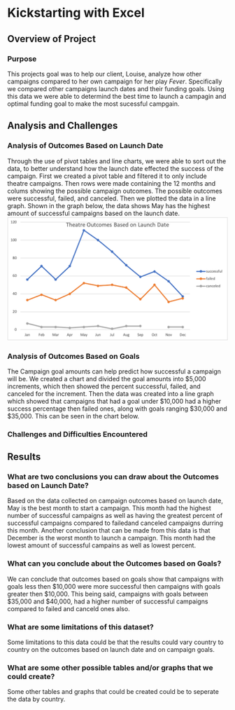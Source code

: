 # Kickstarting with Excel

## Overview of Project 

### Purpose
This projects goal was to help our client, Louise, analyze how other campaigns compared to her own campaign for her play _Fever_.  Specifically we compared other campaigns launch dates and their funding goals.  Using this data we were able to determind the best time to launch a campagin and  optimal funding goal to make the most sucessful campgain.

## Analysis and Challenges

### Analysis of Outcomes Based on Launch Date
Through the use of pivot tables and line charts, we were able to sort out the data, to better understand how the launch date effected the success of the campaign.  First we created a pivot table and filtered it to only include theatre campaigns.  Then rows were made containing the 12 months and colums showing the possible campaign outcomes.  The possible outcomes were successful, failed, and canceled.  Then we plotted the data in a line graph.  Shown in the graph below, the data shows May has the highest amount of successful campaigns based on the launch date.
![](Theatre_Outcomes_vs_Launch.png)

### Analysis of Outcomes Based on Goals
The Campaign goal amounts can help predict how successful a campaign will be.  We created a chart and divided the goal amounts into $5,000 increments, which then showed the percent successful, failed, and canceled for the increment.  Then the data was created into a line graph which showed that campaigns that had a goal under $10,000 had a higher success percentage then failed ones, along with goals ranging $30,000 and $35,000.  This can be seen in the chart below.

### Challenges and Difficulties Encountered

## Results

### What are two conclusions you can draw about the Outcomes based on Launch Date?
Based on the data collected on campaign outcomes based on launch date, May is the best month to start a campaign.  This month had the highest number of successful campaigns as well as having the greatest percent of successful campaigns compared to failedand canceled campaigns durring this month.  Another conclusion that can be made from this data is that December is the worst month to launch a campaign.  This month had the lowest amount of successful campains as well as lowest percent. 

### What can you conclude about the Outcomes based on Goals?
We can conclude that outcomes based on goals show that campaigns with goals less then $10,000 were more successful then campaigns with goals greater then $10,000.  This being said, campaigns with goals between $35,000 and $40,000, had a higher number of successful campaigns compared to failed and canceld ones also. 

### What are some limitations of this dataset?
Some limitations to this data could be that the results could vary country to country on the outcomes based on launch date and on campaign goals.

### What are some other possible tables and/or graphs that we could create?
Some other tables and graphs that could be created could be to seperate the data by country.
